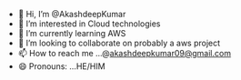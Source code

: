 - 👋 Hi, I’m @AkashdeepKumar
- 👀 I’m interested in Cloud technologies
- 🌱 I’m currently learning AWS
- 💞️ I’m looking to collaborate on probably a aws project
- 📫 How to reach me ...@akashdeepkumar09@gmail.com
- 😄 Pronouns: ...HE/HIM

<!---
AkashdeepBerera/AkashdeepBerera is a ✨ special ✨ repository because its `README.md` (this file) appears on your GitHub profile.
You can click the Preview link to take a look at your changes.
--->
